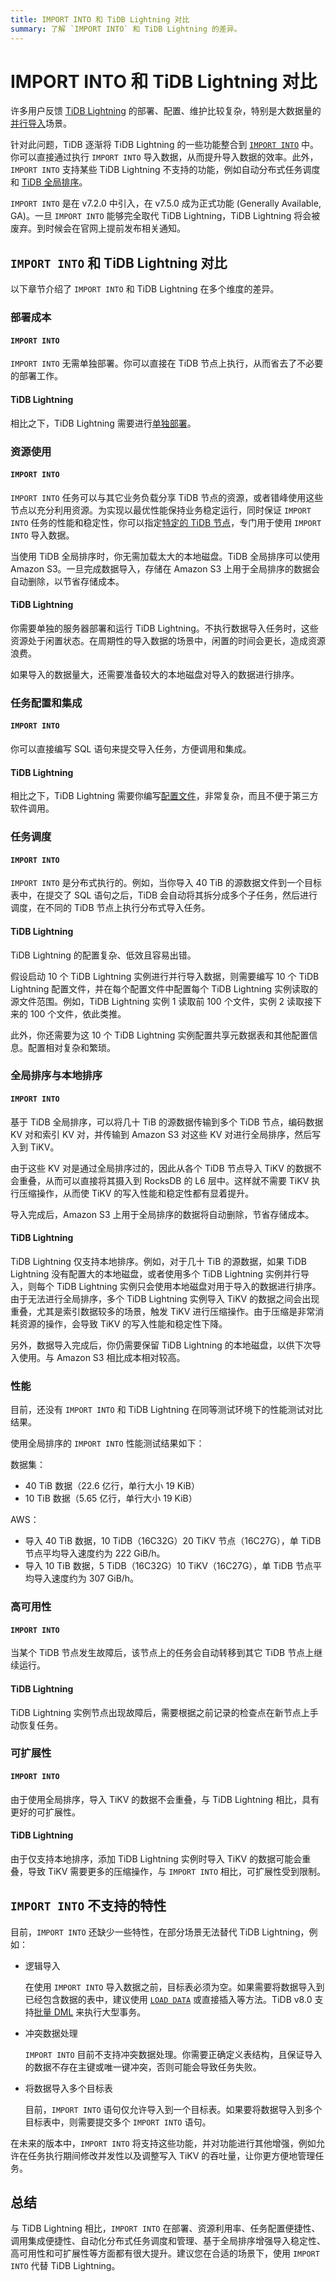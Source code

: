 ```yaml
---
title: IMPORT INTO 和 TiDB Lightning 对比
summary: 了解 `IMPORT INTO` 和 TiDB Lightning 的差异。
---
```


# IMPORT INTO 和 TiDB Lightning 对比

许多用户反馈 [TiDB Lightning](/tidb-lightning/tidb-lightning-configuration.md) 的部署、配置、维护比较复杂，特别是大数据量的[并行导入](/tidb-lightning/tidb-lightning-distributed-import.md)场景。

针对此问题，TiDB 逐渐将 TiDB Lightning 的一些功能整合到 [`IMPORT INTO`](/sql-statements/sql-statement-import-into.md) 中。你可以直接通过执行 `IMPORT INTO` 导入数据，从而提升导入数据的效率。此外，`IMPORT INTO` 支持某些 TiDB Lightning 不支持的功能，例如自动分布式任务调度和 [TiDB 全局排序](/tidb-global-sort.md)。

`IMPORT INTO` 是在 v7.2.0 中引入，在 v7.5.0 成为正式功能 (Generally Available, GA)。一旦 `IMPORT INTO` 能够完全取代 TiDB Lightning，TiDB Lightning 将会被废弃。到时候会在官网上提前发布相关通知。

## `IMPORT INTO` 和 TiDB Lightning 对比

以下章节介绍了 `IMPORT INTO` 和 TiDB Lightning 在多个维度的差异。

### 部署成本

#### `IMPORT INTO`

`IMPORT INTO` 无需单独部署。你可以直接在 TiDB 节点上执行，从而省去了不必要的部署工作。

#### TiDB Lightning

相比之下，TiDB Lightning 需要进行[单独部署](/tidb-lightning/deploy-tidb-lightning.md)。

### 资源使用

#### `IMPORT INTO`

`IMPORT INTO` 任务可以与其它业务负载分享 TiDB 节点的资源，或者错峰使用这些节点以充分利用资源。为实现以最优性能保持业务稳定运行，同时保证 `IMPORT INTO` 任务的性能和稳定性，你可以指定[特定的 TiDB 节点](/system-variables.md#tidb_service_scope-new-in-v740)，专门用于使用 `IMPORT INTO` 导入数据。

当使用 TiDB 全局排序时，你无需加载太大的本地磁盘。TiDB 全局排序可以使用 Amazon S3。一旦完成数据导入，存储在 Amazon S3 上用于全局排序的数据会自动删除，以节省存储成本。

#### TiDB Lightning

你需要单独的服务器部署和运行 TiDB Lightning。不执行数据导入任务时，这些资源处于闲置状态。在周期性的导入数据的场景中，闲置的时间会更长，造成资源浪费。

如果导入的数据量大，还需要准备较大的本地磁盘对导入的数据进行排序。

### 任务配置和集成

#### `IMPORT INTO`

你可以直接编写 SQL 语句来提交导入任务，方便调用和集成。

#### TiDB Lightning

相比之下，TiDB Lightning 需要你编写[配置文件](/tidb-lightning/tidb-lightning-configuration.md)，非常复杂，而且不便于第三方软件调用。

### 任务调度

#### `IMPORT INTO`

`IMPORT INTO` 是分布式执行的。例如，当你导入 40 TiB 的源数据文件到一个目标表中，在提交了 SQL 语句之后，TiDB 会自动将其拆分成多个子任务，然后进行调度，在不同的 TiDB 节点上执行分布式导入任务。

#### TiDB Lightning

TiDB Lightning 的配置复杂、低效且容易出错。

假设启动 10 个 TiDB Lightning 实例进行并行导入数据，则需要编写 10 个 TiDB Lightning 配置文件，并在每个配置文件中配置每个 TiDB Lightning 实例读取的源文件范围。例如，TiDB Lightning 实例 1 读取前 100 个文件，实例 2 读取接下来的 100 个文件，依此类推。

此外，你还需要为这 10 个 TiDB Lightning 实例配置共享元数据表和其他配置信息。配置相对复杂和繁琐。

### 全局排序与本地排序

#### `IMPORT INTO`

基于 TiDB 全局排序，可以将几十 TiB 的源数据传输到多个 TiDB 节点，编码数据 KV 对和索引 KV 对，并传输到 Amazon S3 对这些 KV 对进行全局排序，然后写入到 TiKV。

由于这些 KV 对是通过全局排序过的，因此从各个 TiDB 节点导入 TiKV 的数据不会重叠，从而可以直接将其摄入到 RocksDB 的 L6 层中。这样就不需要 TiKV 执行压缩操作，从而使 TiKV 的写入性能和稳定性都有显着提升。

导入完成后，Amazon S3 上用于全局排序的数据将自动删除，节省存储成本。

#### TiDB Lightning

TiDB Lightning 仅支持本地排序。例如，对于几十 TiB 的源数据，如果 TiDB Lightning 没有配置大的本地磁盘，或者使用多个 TiDB Lightning 实例并行导入，则每个 TiDB Lightning 实例只会使用本地磁盘对用于导入的数据进行排序。由于无法进行全局排序，多个 TiDB Lightning 实例导入 TiKV 的数据之间会出现重叠，尤其是索引数据较多的场景，触发 TiKV 进行压缩操作。由于压缩是非常消耗资源的操作，会导致 TiKV 的写入性能和稳定性下降。

另外，数据导入完成后，你仍需要保留 TiDB Lightning 的本地磁盘，以供下次导入使用。与 Amazon S3 相比成本相对较高。

### 性能

目前，还没有 `IMPORT INTO` 和 TiDB Lightning 在同等测试环境下的性能测试对比结果。

使用全局排序的 `IMPORT INTO` 性能测试结果如下：

数据集：

- 40 TiB 数据（22.6 亿行，单行大小 19 KiB）
- 10 TiB 数据（5.65 亿行，单行大小 19 KiB）

AWS：

- 导入 40 TiB 数据，10 TiDB（16C32G）20 TiKV 节点（16C27G），单 TiDB 节点平均导入速度约为 222 GiB/h。
- 导入 10 TiB 数据，5 TiDB（16C32G）10 TiKV（16C27G），单 TiDB 节点平均导入速度约为 307 GiB/h。

### 高可用性

#### `IMPORT INTO`

当某个 TiDB 节点发生故障后，该节点上的任务会自动转移到其它 TiDB 节点上继续运行。

#### TiDB Lightning

TiDB Lightning 实例节点出现故障后，需要根据之前记录的检查点在新节点上手动恢复任务。

### 可扩展性

#### `IMPORT INTO`

由于使用全局排序，导入 TiKV 的数据不会重叠，与 TiDB Lightning 相比，具有更好的可扩展性。

#### TiDB Lightning

由于仅支持本地排序，添加 TiDB Lightning 实例时导入 TiKV 的数据可能会重叠，导致 TiKV 需要更多的压缩操作，与 `IMPORT INTO` 相比，可扩展性受到限制。

## `IMPORT INTO` 不支持的特性

目前，`IMPORT INTO` 还缺少一些特性，在部分场景无法替代 TiDB Lightning，例如：

- 逻辑导入

    在使用 `IMPORT INTO` 导入数据之前，目标表必须为空。如果需要将数据导入到已经包含数据的表中，建议使用 [`LOAD DATA`](/sql-statements/sql-statement-load-data.md) 或直接插入等方法。TiDB v8.0 支持[批量 DML](/system-variables.md#tidb_dml_type-从-v800-版本开始引入) 来执行大型事务。

- 冲突数据处理

    `IMPORT INTO` 目前不支持冲突数据处理。你需要正确定义表结构，且保证导入的数据不存在主键或唯一键冲突，否则可能会导致任务失败。

- 将数据导入多个目标表

    目前，`IMPORT INTO` 语句仅允许导入到一个目标表。如果要将数据导入到多个目标表中，则需要提交多个 `IMPORT INTO` 语句。

在未来的版本中，`IMPORT INTO` 将支持这些功能，并对功能进行其他增强，例如允许在任务执行期间修改并发性以及调整写入 TiKV 的吞吐量，让你更方便地管理任务。

## 总结

与 TiDB Lightning 相比，`IMPORT INTO` 在部署、资源利用率、任务配置便捷性、调用集成便捷性、自动化分布式任务调度和管理、基于全局排序增强导入稳定性、高可用性和可扩展性等方面都有很大提升。建议您在合适的场景下，使用 `IMPORT INTO` 代替 TiDB Lightning。
